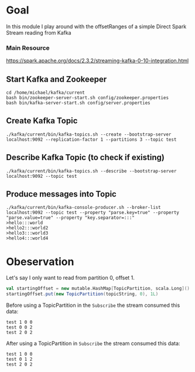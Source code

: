 # Goal
In this module I play around with the offsetRanges of a simple Direct Spark Stream reading from Kafka

### Main Resource
https://spark.apache.org/docs/2.3.2/streaming-kafka-0-10-integration.html

## Start Kafka and Zookeeper
```shell script
cd /home/michael/kafka/current
bash bin/zookeeper-server-start.sh config/zookeeper.properties
bash bin/kafka-server-start.sh config/server.properties
```

## Create Kafka Topic
```shell script
./kafka/current/bin/kafka-topics.sh --create --bootstrap-server localhost:9092 --replication-factor 1 --partitions 3 --topic test
```

## Describe Kafka Topic (to check if existing)
```shell script
./kafka/current/bin/kafka-topics.sh --describe --bootstrap-server localhost:9092 --topic test
```

## Produce messages into Topic
```shell script
./kafka/current/bin/kafka-console-producer.sh --broker-list localhost:9092 --topic test --property "parse.key=true" --property "parse.value=true" --property "key.separator=:::"
>hello:::world
>hello2:::world2
>hello3:::world3
>hello4:::world4
```

# Obeservation
Let's say I only want to read from partition 0, offset 1.

```scala
val startingOffset = new mutable.HashMap[TopicPartition, scala.Long]()
startingOffset.put(new TopicPartition(topicString, 0), 1L)
```

Before using a TopicPartition in the `Subscribe` the stream consumed this data:
```shell script
test 1 0 0
test 0 0 2
test 2 0 2
```

After using a TopicPartition in `Subscribe` the stream consumed this data:
```shell script
test 1 0 0
test 0 1 2
test 2 0 2
```


